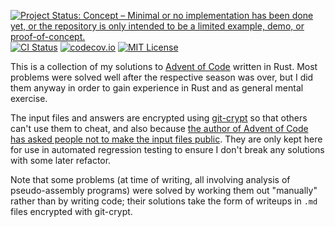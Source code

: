 [![Project Status: Concept – Minimal or no implementation has been done yet, or the repository is only intended to be a limited example, demo, or proof-of-concept.](https://www.repostatus.org/badges/latest/concept.svg)](https://www.repostatus.org/#concept)
[![CI Status](https://github.com/jwodder/advent-of-code-rust/actions/workflows/test.yml/badge.svg)](https://github.com/jwodder/advent-of-code-rust/actions/workflows/test.yml)
[![codecov.io](https://codecov.io/gh/jwodder/advent-of-code-rust/branch/master/graph/badge.svg)](https://codecov.io/gh/jwodder/advent-of-code-rust)
[![MIT License](https://img.shields.io/github/license/jwodder/advent-of-code-rust.svg)](https://opensource.org/licenses/MIT)

This is a collection of my solutions to [Advent of
Code](https://adventofcode.com) written in Rust.  Most problems were solved
well after the respective season was over, but I did them anyway in order to
gain experience in Rust and as general mental exercise.

The input files and answers are encrypted using
[git-crypt](https://www.agwa.name/projects/git-crypt/) so that others can't use
them to cheat, and also because [the author of Advent of Code has asked people
not to make the input files public][nosharing].  They are only kept here for
use in automated regression testing to ensure I don't break any solutions with
some later refactor.

Note that some problems (at time of writing, all involving analysis of
pseudo-assembly programs) were solved by working them out "manually" rather
than by writing code; their solutions take the form of writeups in `.md` files
encrypted with git-crypt.

[nosharing]: https://www.reddit.com/r/adventofcode/comments/7lesj5/is_it_kosher_to_share_puzzle_inputs_and_answers/drlt9am/
